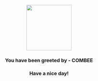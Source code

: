 <p align="center">
            <img src="https://raw.githubusercontent.com/PokeAPI/sprites/master/sprites/pokemon/415.png" width="150" height="150">
          </p>
          <h3 align="center">You have been greeted by - <b>COMBEE</b></h3>
          <h3 align="center">Have a nice day!</h3>

